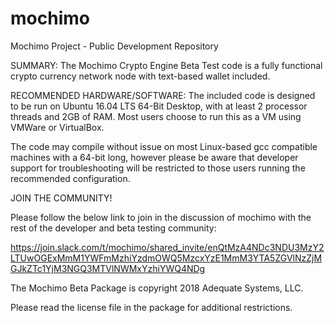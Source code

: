 # mochimo
Mochimo Project - Public Development Repository

SUMMARY: The Mochimo Crypto Engine Beta Test code is a fully functional crypto currency network node with text-based wallet included.

RECOMMENDED HARDWARE/SOFTWARE: The included code is designed to be run on Ubuntu 16.04 LTS 64-Bit Desktop, with at least 2 processor threads and 2GB of RAM.  Most users choose to run this as a VM using VMWare or VirtualBox.

The code may compile without issue on most Linux-based gcc compatible machines with a 64-bit long, however please be aware that developer support for troubleshooting will be restricted to those users running the recommended configuration.

JOIN THE COMMUNITY!

Please follow the below link to join in the discussion of mochimo with the rest of the developer and beta testing community:

https://join.slack.com/t/mochimo/shared_invite/enQtMzA4NDc3NDU3MzY2LTUwOGExMmM1YWFmMzhiYzdmOWQ5MzcxYzE1MmM3YTA5ZGVlNzZjMGJkZTc1YjM3NGQ3MTVlNWMxYzhiYWQ4NDg

The Mochimo Beta Package is copyright 2018 Adequate Systems, LLC.  

Please read the license file in the package for additional restrictions.
